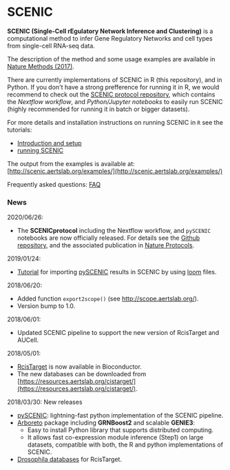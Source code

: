 
# SCENIC

**SCENIC (Single-Cell rEgulatory Network Inference and Clustering)** is a computational method to infer Gene Regulatory Networks and cell types from single-cell RNA-seq data. 

The description of the method and some usage examples are available in [Nature Methods (2017)](https://www.nature.com/articles/nmeth.4463).

There are currently implementations of SCENIC in R (this repository), and in Python. If you don't have a strong prefference for running it in R, we would recommend to check out the [SCENIC protocol repository](https://github.com/aertslab/SCENICprotocol/), which contains the *Nextflow workflow*, and *Python/Jupyter notebooks* to easily run SCENIC (highly recommended for running it in batch or bigger datasets).

For more details and installation instructions on running SCENIC in `R` see the tutorials:
  - [Introduction and setup](https://rawcdn.githack.com/aertslab/SCENIC/66656c71f99000a67d3f25e8b811e18338ff8270/inst/doc/SCENIC_Setup.html)
  - [running SCENIC](https://rawcdn.githack.com/aertslab/SCENIC/66656c71f99000a67d3f25e8b811e18338ff8270/inst/doc/SCENIC_Running.html)

The output from the examples is available at: [http://scenic.aertslab.org/examples/](http://scenic.aertslab.org/examples/)

Frequently asked questions: [FAQ](https://github.com/aertslab/SCENIC/blob/master/vignettes/FAQ.md)

### News

2020/06/26:
- The **SCENICprotocol** including the Nextflow workflow, and `pySCENIC` notebooks are now officially released. For details see the [Github repository](https://github.com/aertslab/SCENICprotocol/), and the associated publication in [Nature Protocols](https://doi.org/10.1038/s41596-020-0336-2).

2019/01/24:
  - [Tutorial](https://rawcdn.githack.com/aertslab/SCENIC/0a4c96ed8d930edd8868f07428090f9dae264705/inst/doc/importing_pySCENIC.html)
    for importing [pySCENIC](http://pyscenic.readthedocs.io) results in SCENIC by using [loom](http://scope.aertslab.org/) files.

2018/06/20:
  - Added function `export2scope()` (see http://scope.aertslab.org/).
  - Version bump to 1.0.

2018/06/01:
  - Updated SCENIC pipeline to support the new version of RcisTarget and AUCell.

2018/05/01:
  - [RcisTarget](https://bioconductor.org/packages/RcisTarget) is now available in Bioconductor.
  - The new databases can be downloaded from [https://resources.aertslab.org/cistarget/](https://resources.aertslab.org/cistarget/). 

2018/03/30: New releases
  - [pySCENIC](https://pyscenic.readthedocs.io): lightning-fast python implementation of the SCENIC pipeline.
  - [Arboreto](https://arboreto.readthedocs.io) package including **GRNBoost2** and scalable **GENIE3**:
      - Easy to install Python library that supports distributed computing.
      - It allows fast co-expression module inference (Step1) on large datasets, compatible with both, the R and python implementations of SCENIC.
  - [Drosophila databases](https://resources.aertslab.org/cistarget/) for RcisTarget.
